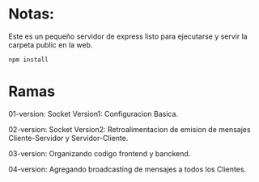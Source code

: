 # Notas:

Este es un pequeño servidor de express listo para ejecutarse y servir la carpeta public en la web.


```
npm install
```

# Ramas

01-version: Socket Version1: Configuracion Basica.

02-version: Socket Version2: Retroalimentacion de emision de mensajes Cliente-Servidor y Servidor-Cliente.

03-version: Organizando codigo frontend y banckend.

04-version: Agregando broadcasting de mensajes a todos los Clientes.
